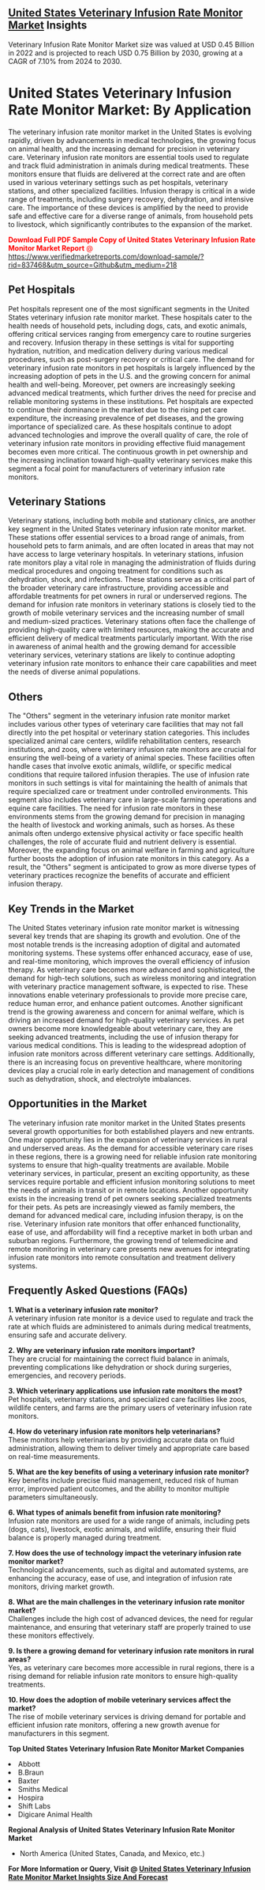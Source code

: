 <h2><a href="https://www.verifiedmarketreports.com/download-sample/?rid=837468&amp;utm_source=Github&amp;utm_medium=218" target="_blank">United States Veterinary Infusion Rate Monitor Market</a> Insights</h2><p>Veterinary Infusion Rate Monitor Market size was valued at USD 0.45 Billion in 2022 and is projected to reach USD 0.75 Billion by 2030, growing at a CAGR of 7.10% from 2024 to 2030.</p><p><h1>United States Veterinary Infusion Rate Monitor Market: By Application</h1> <p>The veterinary infusion rate monitor market in the United States is evolving rapidly, driven by advancements in medical technologies, the growing focus on animal health, and the increasing demand for precision in veterinary care. Veterinary infusion rate monitors are essential tools used to regulate and track fluid administration in animals during medical treatments. These monitors ensure that fluids are delivered at the correct rate and are often used in various veterinary settings such as pet hospitals, veterinary stations, and other specialized facilities. Infusion therapy is critical in a wide range of treatments, including surgery recovery, dehydration, and intensive care. The importance of these devices is amplified by the need to provide safe and effective care for a diverse range of animals, from household pets to livestock, which significantly contributes to the expansion of the market. <p><span class=""><span style="color: #ff0000;"><strong>Download Full PDF Sample Copy of United States Veterinary Infusion Rate Monitor Market Report</strong> @ </span><a href="https://www.verifiedmarketreports.com/download-sample/?rid=837468&amp;utm_source=Github&amp;utm_medium=218" target="_blank">https://www.verifiedmarketreports.com/download-sample/?rid=837468&amp;utm_source=Github&amp;utm_medium=218</a></span></p></p> <h2>Pet Hospitals</h2> <p>Pet hospitals represent one of the most significant segments in the United States veterinary infusion rate monitor market. These hospitals cater to the health needs of household pets, including dogs, cats, and exotic animals, offering critical services ranging from emergency care to routine surgeries and recovery. Infusion therapy in these settings is vital for supporting hydration, nutrition, and medication delivery during various medical procedures, such as post-surgery recovery or critical care. The demand for veterinary infusion rate monitors in pet hospitals is largely influenced by the increasing adoption of pets in the U.S. and the growing concern for animal health and well-being. Moreover, pet owners are increasingly seeking advanced medical treatments, which further drives the need for precise and reliable monitoring systems in these institutions. Pet hospitals are expected to continue their dominance in the market due to the rising pet care expenditure, the increasing prevalence of pet diseases, and the growing importance of specialized care. As these hospitals continue to adopt advanced technologies and improve the overall quality of care, the role of veterinary infusion rate monitors in providing effective fluid management becomes even more critical. The continuous growth in pet ownership and the increasing inclination toward high-quality veterinary services make this segment a focal point for manufacturers of veterinary infusion rate monitors.</p> <h2>Veterinary Stations</h2> <p>Veterinary stations, including both mobile and stationary clinics, are another key segment in the United States veterinary infusion rate monitor market. These stations offer essential services to a broad range of animals, from household pets to farm animals, and are often located in areas that may not have access to large veterinary hospitals. In veterinary stations, infusion rate monitors play a vital role in managing the administration of fluids during medical procedures and ongoing treatment for conditions such as dehydration, shock, and infections. These stations serve as a critical part of the broader veterinary care infrastructure, providing accessible and affordable treatments for pet owners in rural or underserved regions. The demand for infusion rate monitors in veterinary stations is closely tied to the growth of mobile veterinary services and the increasing number of small and medium-sized practices. Veterinary stations often face the challenge of providing high-quality care with limited resources, making the accurate and efficient delivery of medical treatments particularly important. With the rise in awareness of animal health and the growing demand for accessible veterinary services, veterinary stations are likely to continue adopting veterinary infusion rate monitors to enhance their care capabilities and meet the needs of diverse animal populations.</p> <h2>Others</h2> <p>The "Others" segment in the veterinary infusion rate monitor market includes various other types of veterinary care facilities that may not fall directly into the pet hospital or veterinary station categories. This includes specialized animal care centers, wildlife rehabilitation centers, research institutions, and zoos, where veterinary infusion rate monitors are crucial for ensuring the well-being of a variety of animal species. These facilities often handle cases that involve exotic animals, wildlife, or specific medical conditions that require tailored infusion therapies. The use of infusion rate monitors in such settings is vital for maintaining the health of animals that require specialized care or treatment under controlled environments. This segment also includes veterinary care in large-scale farming operations and equine care facilities. The need for infusion rate monitors in these environments stems from the growing demand for precision in managing the health of livestock and working animals, such as horses. As these animals often undergo extensive physical activity or face specific health challenges, the role of accurate fluid and nutrient delivery is essential. Moreover, the expanding focus on animal welfare in farming and agriculture further boosts the adoption of infusion rate monitors in this category. As a result, the "Others" segment is anticipated to grow as more diverse types of veterinary practices recognize the benefits of accurate and efficient infusion therapy.</p> <h2>Key Trends in the Market</h2> <p>The United States veterinary infusion rate monitor market is witnessing several key trends that are shaping its growth and evolution. One of the most notable trends is the increasing adoption of digital and automated monitoring systems. These systems offer enhanced accuracy, ease of use, and real-time monitoring, which improves the overall efficiency of infusion therapy. As veterinary care becomes more advanced and sophisticated, the demand for high-tech solutions, such as wireless monitoring and integration with veterinary practice management software, is expected to rise. These innovations enable veterinary professionals to provide more precise care, reduce human error, and enhance patient outcomes. Another significant trend is the growing awareness and concern for animal welfare, which is driving an increased demand for high-quality veterinary services. As pet owners become more knowledgeable about veterinary care, they are seeking advanced treatments, including the use of infusion therapy for various medical conditions. This is leading to the widespread adoption of infusion rate monitors across different veterinary care settings. Additionally, there is an increasing focus on preventive healthcare, where monitoring devices play a crucial role in early detection and management of conditions such as dehydration, shock, and electrolyte imbalances.</p> <h2>Opportunities in the Market</h2> <p>The veterinary infusion rate monitor market in the United States presents several growth opportunities for both established players and new entrants. One major opportunity lies in the expansion of veterinary services in rural and underserved areas. As the demand for accessible veterinary care rises in these regions, there is a growing need for reliable infusion rate monitoring systems to ensure that high-quality treatments are available. Mobile veterinary services, in particular, present an exciting opportunity, as these services require portable and efficient infusion monitoring solutions to meet the needs of animals in transit or in remote locations. Another opportunity exists in the increasing trend of pet owners seeking specialized treatments for their pets. As pets are increasingly viewed as family members, the demand for advanced medical care, including infusion therapy, is on the rise. Veterinary infusion rate monitors that offer enhanced functionality, ease of use, and affordability will find a receptive market in both urban and suburban regions. Furthermore, the growing trend of telemedicine and remote monitoring in veterinary care presents new avenues for integrating infusion rate monitors into remote consultation and treatment delivery systems.</p> <h2>Frequently Asked Questions (FAQs)</h2> <p><strong>1. What is a veterinary infusion rate monitor?</strong><br> A veterinary infusion rate monitor is a device used to regulate and track the rate at which fluids are administered to animals during medical treatments, ensuring safe and accurate delivery.</p> <p><strong>2. Why are veterinary infusion rate monitors important?</strong><br> They are crucial for maintaining the correct fluid balance in animals, preventing complications like dehydration or shock during surgeries, emergencies, and recovery periods.</p> <p><strong>3. Which veterinary applications use infusion rate monitors the most?</strong><br> Pet hospitals, veterinary stations, and specialized care facilities like zoos, wildlife centers, and farms are the primary users of veterinary infusion rate monitors.</p> <p><strong>4. How do veterinary infusion rate monitors help veterinarians?</strong><br> These monitors help veterinarians by providing accurate data on fluid administration, allowing them to deliver timely and appropriate care based on real-time measurements.</p> <p><strong>5. What are the key benefits of using a veterinary infusion rate monitor?</strong><br> Key benefits include precise fluid management, reduced risk of human error, improved patient outcomes, and the ability to monitor multiple parameters simultaneously.</p> <p><strong>6. What types of animals benefit from infusion rate monitoring?</strong><br> Infusion rate monitors are used for a wide range of animals, including pets (dogs, cats), livestock, exotic animals, and wildlife, ensuring their fluid balance is properly managed during treatment.</p> <p><strong>7. How does the use of technology impact the veterinary infusion rate monitor market?</strong><br> Technological advancements, such as digital and automated systems, are enhancing the accuracy, ease of use, and integration of infusion rate monitors, driving market growth.</p> <p><strong>8. What are the main challenges in the veterinary infusion rate monitor market?</strong><br> Challenges include the high cost of advanced devices, the need for regular maintenance, and ensuring that veterinary staff are properly trained to use these monitors effectively.</p> <p><strong>9. Is there a growing demand for veterinary infusion rate monitors in rural areas?</strong><br> Yes, as veterinary care becomes more accessible in rural regions, there is a rising demand for reliable infusion rate monitors to ensure high-quality treatments.</p> <p><strong>10. How does the adoption of mobile veterinary services affect the market?</strong><br> The rise of mobile veterinary services is driving demand for portable and efficient infusion rate monitors, offering a new growth avenue for manufacturers in this segment.</p> </p><p><strong>Top United States Veterinary Infusion Rate Monitor Market Companies</strong></p><div data-test-id=""><p><li>Abbott</li><li> B.Braun</li><li> Baxter</li><li> Smiths Medical</li><li> Hospira</li><li> Shift Labs</li><li> Digicare Animal Health</li></p><div><strong>Regional Analysis of&nbsp;United States Veterinary Infusion Rate Monitor Market</strong></div><ul><li dir="ltr"><p dir="ltr">North America&nbsp;(United States, Canada, and Mexico, etc.)</p></li></ul><p><strong>For More Information or Query, Visit @&nbsp;</strong><strong><a href="https://www.verifiedmarketreports.com/product/veterinary-infusion-rate-monitor-market/?utm_source=Github&amp;utm_medium=218" target="_blank">United States Veterinary Infusion Rate Monitor Market Insights Size And Forecast</a></strong></p></div>
